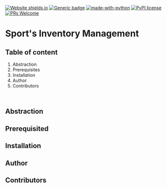 <!--[![Website myfakewebsitethatshouldnotexist.at.least.i.hope](https://img.shields.io/website-up-down-green-red/http/myfakewebsitethatshouldnotexist.at.least.i.hope.svg)](http://myfakewebsitethatshouldnotexist.at.least.i.hope/)-->
[![Website shields.io](https://img.shields.io/website-up-down-green-red/http/shields.io.svg)](#)
[![Generic badge](https://img.shields.io/badge/Django-2.1.7-<COLOR>.svg)](https://www.djangoproject.com)
[![made-with-python](https://img.shields.io/badge/Made%20with-Python-1f425f.svg)](https://www.python.org/)
[![PyPI license](https://img.shields.io/pypi/l/ansicolortags.svg)](https://pypi.python.org/pypi/ansicolortags/)
[![PRs Welcome](https://img.shields.io/badge/PRs-welcome-brightgreen.svg?style=flat-square)](http://makeapullrequest.com)

# **Sport's Inventory Management**
## **Table of content**
1. Abstraction
2. Prerequisites
3. Installation
4. Author
5. Contributors
<br>

## **Abstraction**

## **Prerequisited**

## **Installation**

## **Author**

## **Contributors**

